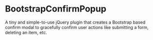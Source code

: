 # BootstrapConfirmPopup
A tiny and simple-to-use jQuery plugin that creates a Bootstrap based confirm modal to gracefully confirm user actions like submitting a form, deleting an item, etc.
